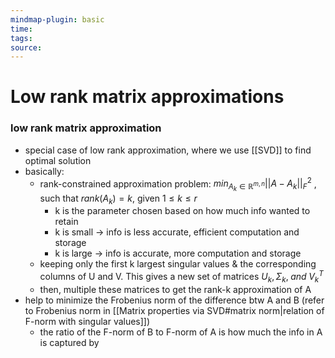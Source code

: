 ```yaml
---
mindmap-plugin: basic
time: 
tags: 
source:
---
```

# Low rank matrix approximations

### low rank matrix approximation
- special case of low rank approximation, where we use [[SVD]] to find optimal solution
- basically: 
	- rank-constrained approximation problem: $min_{A_k\in\mathbb{R}^{m,n}}||A-A_{k}||_{F}^{2}$ , such that $rank(A_k) = k$, given $1\leq k\leq r$
		- k is the parameter chosen based on how much info wanted to retain
		- k is small -> info is less accurate, efficient computation and storage
		- k is large -> info is accurate, more computation and storage
	- keeping only the first k largest singular values & the corresponding columns of U and V. This gives a new set of matrices $U_k, Σ_k,\;and\;V_k^T$
	- then, multiple these matrices to get the rank-k approximation of A
- help to minimize the Frobenius norm of the difference btw A and B (refer to Frobenius norm in [[Matrix properties via SVD#matrix norm|relation of F-norm with singular values]])
	- the ratio of the F-norm of B to F-norm of A is how much the info in A is captured by 
<!--ID: 1708098042542-->

